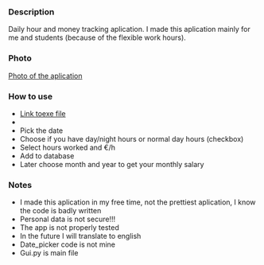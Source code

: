 ### Description
Daily hour and money tracking aplication. I made this aplication mainly for me and students (because of the flexible work hours).

### Photo
[Photo of the aplication](https://ibb.co/PmdjBzG)

### How to use
- [Link toexe file](https://github.com/Ghabki/Sluzba_exe/tree/master)
-
- Pick the date
- Choose if you have day/night hours or normal day hours (checkbox)
- Select hours worked and €/h
- Add to database
- Later choose month and year to get your monthly salary


### Notes
- I made this aplication in my free time, not the prettiest aplication, I know the code is badly written
- Personal data is not secure!!!
- The app is not properly tested
- In the future I will translate to english
- Date_picker code is not mine
- Gui.py is main file










